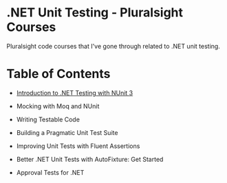 # .NET Unit Testing - Pluralsight Courses

Pluralsight code courses that I've gone through related to .NET unit testing.

# Table of Contents

- [Introduction to .NET Testing with NUnit 3](https://github.com/davikawasaki/csharp-unit-testing-pluralsight/tree/master/01-introduction-nunit3)

- Mocking with Moq and NUnit

- Writing Testable Code

- Building a Pragmatic Unit Test Suite

- Improving Unit Tests with Fluent Assertions

- Better .NET Unit Tests with AutoFixture: Get Started

- Approval Tests for .NET

